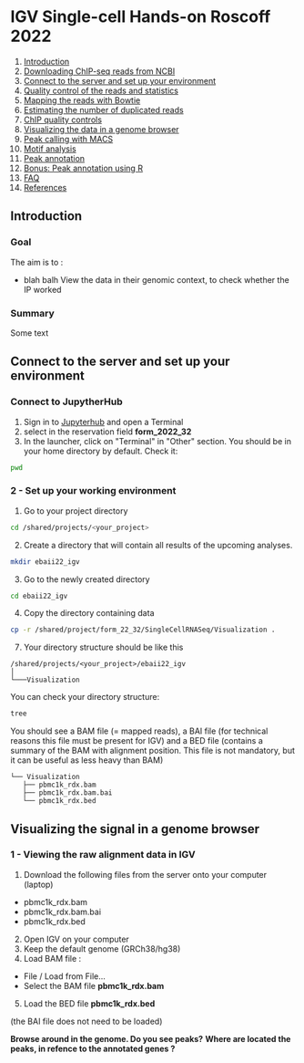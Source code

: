 # IGV Single-cell Hands-on Roscoff 2022


1. [Introduction](#introduction)  
2. [Downloading ChIP-seq reads from NCBI](#download)
3. [Connect to the server and set up your environment](#setup)
4. [Quality control of the reads and statistics](#qc)
5. [Mapping the reads with Bowtie](#mapping)
6. [Estimating the number of duplicated reads](#dup)
7. [ChIP quality controls](#cqc)
8. [Visualizing the data in a genome browser](#visualize)
9. [Peak calling with MACS](#macs)
10. [Motif analysis](#motif)
11. [Peak annotation](#annotation)
12. [Bonus: Peak annotation using R](#peakr)
13. [FAQ](#faq)
14. [References](#ref)

## Introduction <a name="introduction"></a>
### Goal
The aim is to :

  * blah balh
View the data in their genomic context, to check whether the IP worked 

### Summary
Some text


## Connect to the server and set up your environment <a name="setup"></a>
### Connect to JupytherHub
1. Sign in to [Jupyterhub](https://jupyterhub.cluster.france-bioinformatique.fr) and open a Terminal
2. select in the reservation field **form_2022_32**
4. In the launcher, click on "Terminal" in "Other" section. You should be in your home directory by default. Check it:
```bash
pwd
```

### 2 - Set up your working environment
1. Go to your project directory
```bash
cd /shared/projects/<your_project>
```
2. Create a directory that will contain all results of the upcoming analyses.
```bash
mkdir ebaii22_igv
```
3. Go to the newly created directory
```bash
cd ebaii22_igv
```
4. Copy the directory containing data

```bash
cp -r /shared/project/form_22_32/SingleCellRNASeq/Visualization .
```

7. Your directory structure should be like this
 ```
/shared/projects/<your_project>/ebaii22_igv
│
└───Visualization
```

You can check your directory structure:
 ```bash
 tree
```
You should see a BAM file (= mapped reads), a BAI file (for technical reasons this file must be present for IGV) and a BED file (contains a summary of the BAM with alignment position. This file is not mandatory, but it can be useful as less heavy than BAM)
 ```
 └── Visualization
    ├── pbmc1k_rdx.bam
    ├── pbmc1k_rdx.bam.bai
    └── pbmc1k_rdx.bed
```



## Visualizing the signal in a genome browser <a name="visualize"></a>


### 1 - Viewing the raw alignment data in IGV
1. Download the following files from the server onto your computer (laptop)
  * pbmc1k_rdx.bam
  * pbmc1k_rdx.bam.bai
  * pbmc1k_rdx.bed
2. Open IGV on your computer
3. Keep the default genome (GRCh38/hg38)
4. Load BAM file : 
  * File / Load from File...
  * Select the BAM file **pbmc1k_rdx.bam**
5. Load the BED file **pbmc1k_rdx.bed**

(the BAI file does not need to be loaded)

**Browse around in the genome. Do you see peaks?** 
**Where are located the peaks, in refence to the annotated genes ?**   


